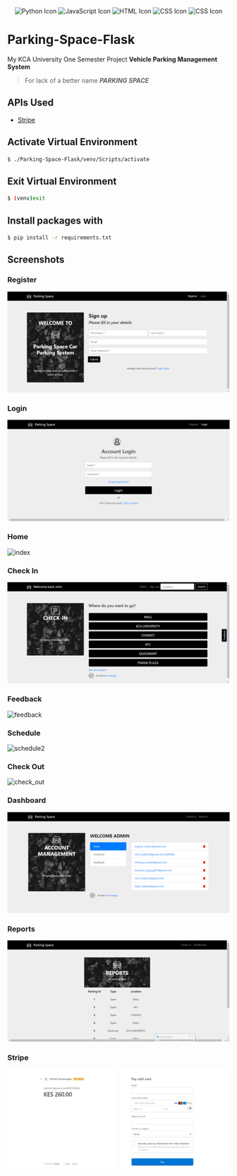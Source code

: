 <div align="center">
  <img src="https://img.icons8.com/color/96/000000/python.png" alt="Python Icon" width="60" height="60" />
  <img src="https://img.icons8.com/color/96/000000/javascript.png" alt="JavaScript Icon" width="60" height="60" />
  <img src="https://img.icons8.com/color/96/000000/html-5--v1.png" alt="HTML Icon" width="60" height="60" />
  <img src="https://img.icons8.com/color/96/000000/css3.png" alt="CSS Icon" width="60" height="60" />
  <img src="https://img.icons8.com/color/96/000000/bootstrap.png" alt="CSS Icon" width="60" height="60" />
</div>

# Parking-Space-Flask

My KCA University One Semester Project
**Vehicle Parking Management System**

> For lack of a better name
> **_PARKING SPACE_**

## APIs Used

-   [Stripe](https://stripe.com/)

## Activate Virtual Environment

```bash
$ ./Parking-Space-Flask/venv/Scripts/activate
```

## Exit Virtual Environment

```bash
$ (venv)exit
```

## Install packages with

```bash
$ pip install -r requirements.txt
```

## Screenshots

### Register

![register.png](https://github.com/wxllxngton/Parking-Space-Flask/blob/main/screenshots/register.png)

### Login

![login.png](https://github.com/wxllxngton/Parking-Space-Flask/blob/main/screenshots/login.png)

### Home

![index](https://github.com/wxllxngton/Parking-Space-Flask/assets/79745456/3b95aedc-b618-4662-8a6f-3a5263907950)


### Check In

![home.png](https://github.com/wxllxngton/Parking-Space-Flask/blob/main/screenshots/home.png)

### Feedback

![feedback](https://github.com/wxllxngton/Parking-Space-Flask/assets/79745456/91730894-7f07-40d9-8dbb-8314f0ea1d4b)

### Schedule

![schedule2](https://github.com/wxllxngton/Parking-Space-Flask/assets/79745456/45dac3c7-749e-4dc8-8e1c-c707e5b274f9)

### Check Out

![check_out](https://github.com/wxllxngton/Parking-Space-Flask/assets/79745456/6733b5f1-4185-4b51-a671-db7ac9296e14)

### Dashboard

![admin.png](https://github.com/wxllxngton/Parking-Space-Flask/blob/main/screenshots/admin.png)

### Reports

![reports.png](https://github.com/wxllxngton/Parking-Space-Flask/blob/main/screenshots/reports.png)

### Stripe

![stripe.png](https://github.com/wxllxngton/Parking-Space-Flask/blob/main/screenshots/stripe.png)
